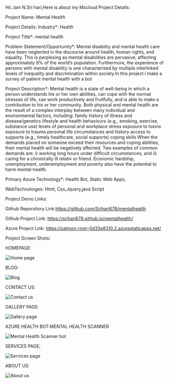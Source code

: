 Hii..Iam N.Sri hari,Here is about my Mscloud Project Details:

Project Name: Mental Health

Project Details:
Industry*:
Health

Project Title*:
mental health

Problem Statement/Opportunity*:
Mental disability and mental health care have been neglected in the discourse around health, human rights, and equality. This is perplexing as mental disabilities are pervasive, affecting approximately 8% of the world’s population. Furthermore, the experience of persons with mental disability is one characterized by multiple interlinked levels of inequality and discrimination within society.In this project i make a survey of patient mental health with a bot

Project Description*:
Mental health is a state of well-being in which a person understands his or her own abilities, can cope with the normal stresses of life, can work productively and fruitfully, and is able to make a contribution to his or her community. Both physical and mental health are the result of a complex interplay between many individual and environmental factors, including: family history of illness and disease/genetics lifestyle and health behaviours (e.g., smoking, exercise, substance use) levels of personal and workplace stress exposure to toxins exposure to trauma personal life circumstances and history access to supports (e.g., timely healthcare, social supports) coping skills When the demands placed on someone exceed their resources and coping abilities, their mental health will be negatively affected. Two examples of common demands are: i) working long hours under difficult circumstances, and ii) caring for a chronically ill relativ or friend. Economic hardship, unemployment, underemployment and poverty also have the potential to harm mental health.

Primary Azure Technology*:
Health Bot, Static Web Apps,

WebTechnoloiges:
Html,
Css,Jquery,java Script

Project Demo Links:

Github Reporsitory Link:https://github.com/Srihari678/mentalhealth

Github Project Link: https://srihari678.github.io/mentalhealth/

Azure Project Link: https://salmon-river-0d33e8310.2.azurestaticapps.net/

Project Screen Shots:

HOMEPAGE:

![Home page](https://user-images.githubusercontent.com/114159272/207238973-d418e5e4-8226-47e9-86dd-1662d958165e.png)

BLOG:

![Blog](https://user-images.githubusercontent.com/114159272/207238954-1e9d48c5-8c48-49e9-b05a-79cd1934a8bb.png)

CONTACT US:

![Contact us](https://user-images.githubusercontent.com/114159272/207238964-09b966db-53e3-4b3f-ab7d-b68a548cb169.png)

GALLERY PAGE:

![Gallery page](https://user-images.githubusercontent.com/114159272/207238968-aca841e6-241d-420f-ad99-b8d47dfd79a2.png)

AZURE HEALTH BOT:MENTAL HEALTH SCANNER

![Mental Health Scanner bot](https://user-images.githubusercontent.com/114159272/207238978-7c34f1ce-f190-445f-a876-2f0e0c7e2c5d.png)

SERVICES PAGE;

![Services page](https://user-images.githubusercontent.com/114159272/207238982-5e236edb-7ed3-47a5-be5a-b71dfec22e8a.png)

ABOUT US:

![About us](https://user-images.githubusercontent.com/114159272/207238987-ab827e95-a3fe-4f90-85c7-690527a52992.png)

